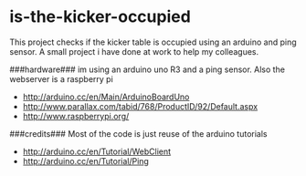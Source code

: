 is-the-kicker-occupied
======================

This project checks if the kicker table is occupied using an arduino and ping sensor. A small project i have done at work to help my colleagues.



###hardware###
im using an arduino uno R3 and a ping sensor. Also the webserver is a raspberry pi

* http://arduino.cc/en/Main/ArduinoBoardUno
* http://www.parallax.com/tabid/768/ProductID/92/Default.aspx
* http://www.raspberrypi.org/

###credits###
Most of the code is just reuse of the arduino tutorials

* http://arduino.cc/en/Tutorial/WebClient
* http://arduino.cc/en/Tutorial/Ping